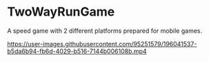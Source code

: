 # TwoWayRunGame
A speed game with 2 different platforms prepared for mobile games.


https://user-images.githubusercontent.com/95251579/196041537-b5da6b94-fb6d-4029-b516-7144b006108b.mp4

